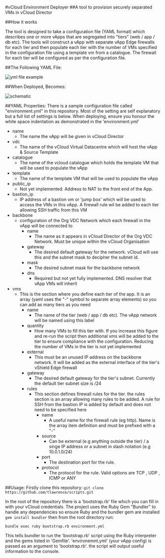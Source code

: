 #vCloud Environment Deployer
##A tool to provision securely separated VMs in vCloud Director

##How it works

The tool is designed to take a configuration file (YAML format) which describes one or more vApps that are segregated into "tiers" (web / app / db etc). The tools will construct a vApp with separate vApp Edge firewalls for each tier and then populate each tier with the number of VMs specified in the configuration file using a template vm from a catalogue.
The firewall for each tier will be configured as per the configuration file.

##The Following YAML File:

![yml file example](https://github.com/tlawrence/scripts/blob/master/3tier_demo/images/yaml_file.jpg)

##When Deployed, Becomes:

![schematic](https://github.com/tlawrence/scripts/blob/master/3tier_demo/images/deployed_vapp.jpg)

##YAML Properties:
There is a sample configuration file called "environment.yml" in this repository. Most of the setting are self explanatory but a full list of settings is below. When deploying, ensure you honour the white space indentation as demonstrated in the 'environment.yml'

* name
  *  The name the vApp will be given in vCloud Director
* vdc
  * The name of the vCloud Virtual Datacentre which will host the vApp & Source Template
* catalogue
  * The name of the vcloud catalogue which holds the template VM that will be used to populate the vApp
* template
  * The name of the template VM that will be used to populate the vApp
* public_ip
  * Not yet implemented. Address to NAT to the front end of the App. 
* bastion_ip
  * IP address of a bastion vm or 'jump box' which will be used to access the VMs in this vApp. A firewall rule wil be added to each tier allowing SSH traffic from this VM
* backbone
  * configuration of the Org VDC Network which each firewall in the vApp will be connected to
    * name
      * The name as it appears in vCloud Director of the Org VDC Network. Must be unique within the vCloud Organisation
    * gateway
      * The desired default gateway for the network. vCloud will use this and the subnet mask to decipher the subnet id.
    * mask
      * The desired subnet mask for the backbone network
    * dns
      * Required but not yet fully implemented. DNS resolver that vApp VMs will inherit
* vms
  * This is the section where you define each tier of the app. It is an array (yaml uses the "-" symbol to separate array elements) so you can add as many tiers as you need
    * name
      * The name of the tier (web / app / db etc). The vApp network will be named using this label
    * quantity
      * How many VMs to fill this tier with. If you increase this figure and re-run the script then additional vms will be added to the tier to ensure compliance with the configuration. Reducing the number of VMs in the tier is not yet implemented
    * external
      * This must be an unused IP address on the backbone network. It will be added as the external interface of the tier's vShield Edge firewall
    * gateway
      * The desired default gateway for the tier's subnet. Currently the default tier subnet size is /24
    * rules
      * This section defines firewall rules for the tier. the rules section is an array allowing many rules to be added. A rule for SSH from the bastion IP is added by default and does not need to be specified here
        * name
          * A useful name for the firewall rule (eg http). Name is the array item definition and must be prefixed with a "-" 
        * source
          * Can be external (e.g anything outside the tier) / a singe IP address or a subnet in slash notation (e.g 10.0.1.0/24)
        * port
          * The destination port for the rule. 
        * protocol
          * The protocol for the rule. Valid options are TCP , UDP , ICMP or ANY



##Usage:
Firstly clone this repository:
`git clone https://github.com/tlawrence/scripts.git`

In the root of the repository there is a 'bootstrap.rb' file which you can fill in with your vCloud credentials. 
The project uses the Ruby Gem "Bundler" to handle any dependencies so ensure Ruby and the bundler gem are installed `gem install bundler` then from the root directory run:

`bundle exec ruby bootstrap.rb environment.yml`

This tells bundler to run the 'bootstrap.rb' script using the Ruby interpreter and the gems listed in 'Gemfile'. 'environemnt.yml' (your vApp config) is passed as an argument to 'bootstrap.rb'. the script will output useful information to the console.




